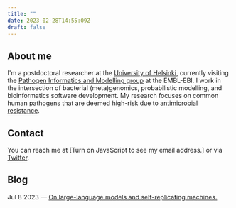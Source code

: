 ```yaml
---
title: ""
date: 2023-02-28T14:55:09Z
draft: false
---
```


## About me
I'm a postdoctoral researcher at the [University of
Helsinki](https://www.helsinki.fi/en/about-us/people/people-finder/tommi-maklin-9362251),
currently visiting the [Pathogen Informatics and Modelling
group](https://www.bacpop.org/) at the EMBL-EBI. I work in the
intersection of bacterial (meta)genomics, probabilistic modelling, and
bioinformatics software development. My research focuses on common
human pathogens that are deemed high-risk due to [antimicrobial
resistance](https://www.who.int/news/item/27-02-2017-who-publishes-list-of-bacteria-for-which-new-antibiotics-are-urgently-needed).

## Contact
You can reach me at <script src="js/contact_me.js"></script><noscript>[Turn on JavaScript to see my email address.]</noscript> or via [Twitter](https://twitter.com/themaklin).

## Blog
Jul 8 2023 &mdash; <a href="/post/computer-science/2023-07-08_llms-and-self-replicating-machines/">On large-language models and self-replicating machines.</a>
